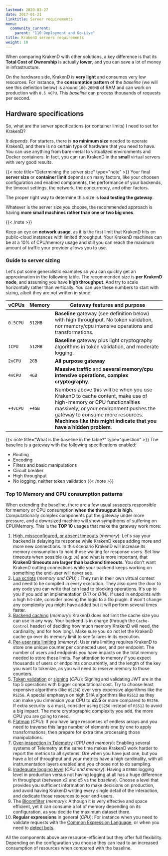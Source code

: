 ```yaml
---
lastmod: 2020-03-27
date: 2017-01-21
linktitle: Server requirements
menu:
  community_current:
    parent: "110 Deployment and Go-Live"
title: KrakenD servers requirements
weight: 10
---
```

When comparing KrakenD with other solutions, a key difference is that its **Total Cost of Ownership** is actually **lower**, and you can save a lot of money in infrastructure.

On the hardware side, KrakenD is **very light** and consumes very low resources. For instance, the **consumption pattern** of the *baseline* (we will see this definition below) is around `100-200MB` of RAM and can work on production with `0.5 vCPU`. This *baseline* can process thousands of requests per second.

## Hardware specifications
So, what are the server specifications (or container limits) I need to set for KrakenD?

*It depends*. For starters, there is **no minimum size** needed to operate KrakenD, and there is no certain type of hardware that you need to have. You can use anything from bare-metal to virtualized environments and Docker containers. In fact, you can run KrakenD in the **small** virtual servers with very good results.

{{< note title="Determining the server size" type="note" >}}
Your final **server size** or **container limit** depends on many factors, like your choosen configuration and enabled components, the performance of your backends, the timeout settings, the network, the concurrency, and other factors.

The proper right way to determine this size is **load testing the gateway**.

Whatever is the server size you choose, the recommended approach is having **more small machines rather than one or two big ones**.

{{< /note >}}

Keep an eye on **network usage**, as it is the first limit that KrakenD hits on public-cloud instances with limited throughput. Your KrakenD machines can be at a 10% of CPU/memory usage and still you can reach the maximum amount of traffic your provider allows you to use.

### Guide to server sizing
Let's put some generalistic examples so you can quickly get an approximation in the following table. The recommended size is **per KrakenD node**, and assuming you have **high throughput**. And try to scale horizontally rather than vertically. You can use these numbers to start with sizing, albeit they are not written in stone:

| vCPUs      | Memory | Gateway features and purpose         |
| ---------- | -------| ------------------------------------ |
| `0.5CPU` | `512MB`|  **Baseline** gateway (see definition below) with high throughput. No token validation, nor memory/cpu intensive operations and transformations.
| `1CPU` | `512MB`|  **Baseline** gateway plus light cryptography algorithms in token validation, and moderate logging.
| `2vCPU`   | `2GB`  |  **All purpose gateway**  |
| `4vCPU`   | `4GB`  | **Massive traffic** and **several memory/cpu intensive operations, complex cryptography**. |
| `+4vCPU`   | `+4GB`  | Numbers above this will be when you use KrakenD to cache content, make use of high-memory or CPU functionalities massively, or your environment pushes the gateway to consume more resources. **Machines like this might indicate that you have a hidden problem**. |

{{< note title="What is the baseline in the table?" type="question" >}}
The baseline is a gateway with the following specifications enabled:
- Routing
- Encoding
- Filters and basic manipulations
- Circuit breaker
- High throughput
- No logging, neither token validation
{{< /note >}}

### Top 10 Memory and CPU consumption patterns
When extending the baseline, there are a few usual suspects responsible for memory or CPU consumption **when the througput is high**. Computationally complex components put the gateway under more pressure, and a downsized machine will show sympthoms of suffering on CPU/Memory. This is the **TOP 10** usages that make the gateway work more:

1. [High, missconfigured, or absent timeouts](/docs/enterprise/throttling/timeouts/) (*memory*): Let's say your backend is delaying its response while KrakenD keeps adding more and more new connections. In this scenario KrakenD will increase its memory consumption to hold those waiting for response users. Set low timeouts when possible (e.g: `3s`) and what is more important, that **KrakenD timeouts are larger than backend timeouts**. You don't want KrakenD cutting connections while your backend keeps working on something the end-user will never see.
2. [Lua scripts](/docs/enterprise/endpoints/lua/#supported-lua-types-cheatsheet) (*memory and CPU*) : They run in their own virtual context and need to be compiled in every execution. They also open the door to any code you can write that can lead to blocking operations. It's up to you if you add an implementation *O(1)* or *O(N)*. If used in endpoints with a high hit-rate, consider moving the logic to a Go plugin: it won't change any complexity you might have added but it will perform several times faster.
3. [Backend caching](/docs/backends/caching/) (*memory*): KrakenD does not limit the cache size you can use in any way. Your backend is in charge (through the `Cache-Control` header) of deciding how much memory KrakenD will need, the cardinality, and for how long!. Make sure you do not let the KrakenD cache go over its memory limit to see failures in its execution.
4. [Per-user rate limiting](/docs/endpoints/rate-limit/) (*memory*): User rate limiting requires KrakenD to store one unique counter per connected user, and per endpoint. The number of users and endpoints you have impacts on the total memory needed to store these limits. Pay attention to memory if you expect thousands of users or endpoints concurrently, and the length of the key you want to tokenize, as you will need to reserve memory to those counters.
5. [Token validation](/docs/authorization/jwt-validation/) or [signing](/docs/authorization/jwt-signing/) (*CPU*): Signing and validating JWT are in the top 5 operations with bigger computational cost. Try to choose least expensive algorithms (like `HS256`) over very expensive algorithms like the `RS256`. A special emphasys on high SHA algorithms like `RS512` as they can make you dimension your CPU to **x2.5** or more compared to `RS256`. If extra security is a must, consider using `ES256` instead of `RS512` to avoid a big impact. The more cryptographic complexity you add, the more CPU you are going to need.
6. [Flatmap](/docs/backends/flatmap/#flatmap-configuration) (*CPU*): If you have large responses of endless arrays and you need to traverse this large number of elements one by one to apply transformations, then prepare for extra time processing those manipulations.
7. [Over-inspection in Telemetry](/docs/telemetry/overview/) (*CPU and memory*): Enabling several systems of Telemetry at the same time makes KrakenD work harder to report the metrics to all systems. Ore when you have just one, but you have a lot of throughput and your metrics have a high cardinality, with all instrumentation layers enabled and you choose not to do sampling.
8. [Inadequate logging level](/docs/logging/extended-logging/) (*CPU and memory*): Having a `DEBUG` logging level in production versus not having logging at all has a huge difference in throughput (between x2 and x5 vs the *baseline*). Choose a level that provides you sufficient information to make decisions on production, and avoid having KrakenD writing every single detail of the interaction, and dedicate those resources to your end-users.
9. The [Bloomfilter](docs/authorization/revoking-tokens/) (*memory*): Although it is very effective and space efficient, yet it can consume a lot of memory depending on its configuration, as you decide the maximum dataset there.
10. **Regular expressions** in general (*CPU*): For instance when you need to validate requests with the [Common Expression Language](/docs/enterprise/endpoints/common-expression-language-cel), or when you need to [detect bots](/docs/throttling/botdetector/).

All the components above are resource-efficient but they offer full flexibility. Depending on the configuration you choose they can lead to an increased consumption of resources when compared with the baseline.